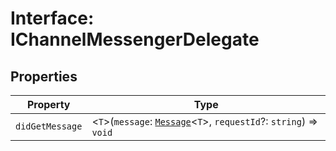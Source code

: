 # Interface: IChannelMessengerDelegate

## Properties

| Property | Type |
| ------ | ------ |
| `didGetMessage` | <`T`\>(`message`: [`Message`](../../message-types/type-aliases/message.md)<`T`\>, `requestId`?: `string`) => `void` |
